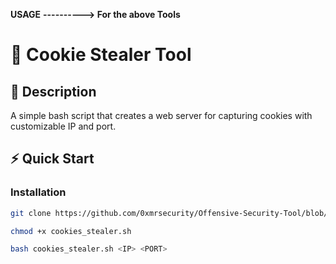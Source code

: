 **USAGE**
__----------> For the above Tools__


# 🎯 **Cookie Stealer Tool**

## 📖 **Description**
A simple bash script that creates a web server for capturing cookies with customizable IP and port.

## ⚡ **Quick Start**

### Installation
```bash
git clone https://github.com/0xmrsecurity/Offensive-Security-Tool/blob/main/cookies_stealer.sh

chmod +x cookies_stealer.sh

bash cookies_stealer.sh <IP> <PORT> 

